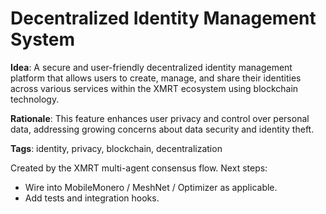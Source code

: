 # Decentralized Identity Management System

**Idea**: A secure and user-friendly decentralized identity management platform that allows users to create, manage, and share their identities across various services within the XMRT ecosystem using blockchain technology.

**Rationale**: This feature enhances user privacy and control over personal data, addressing growing concerns about data security and identity theft.

**Tags**: identity, privacy, blockchain, decentralization

Created by the XMRT multi-agent consensus flow.
Next steps:
- Wire into MobileMonero / MeshNet / Optimizer as applicable.
- Add tests and integration hooks.
